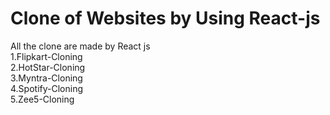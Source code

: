 # Clone of Websites by Using React-js
All the clone are made by React js  
1.Flipkart-Cloning  
2.HotStar-Cloning  
3.Myntra-Cloning  
4.Spotify-Cloning  
5.Zee5-Cloning  
